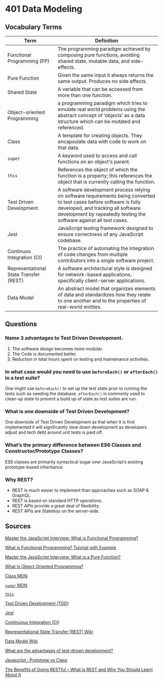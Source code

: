 # 401 Data Modeling

## Vocabulary Terms
| Term | Definition |
| ---- | ---- |
| Functional Programming (FP) | The programming paradigm achieved by composing pure functions, avoiding shared state, mutable data, and side-effects. |
| Pure Function | Given the same input it always returns the same output. Produces no side effects. |
| Shared State | A variable that can be accessed from more than one function. |
| Object-oriented Programming | a programming paradigm which tries to emulate real world problems using the abstract concept of ‘objects’ as a data structure which can be mutated and referenced.|
| Class | A template for creating objects. They encapsulate data with code to work on that data.|
| `super` | A keyword used to access and call functions on an object's parent. |
| `this` | References the object of which the function is a property; this references the object that is currently calling the function. |
| Test Driven Development | A software development process relying on software requirements being converted to test cases before software is fully developed, and tracking all software development by repeatedly testing the software against all test cases. |
| Jest | JavaScript testing framework designed to ensure correctness of any JavaScript codebase. |
| Continuos Integration (CI) | The practice of automating the integration of code changes from multiple contributors into a single software project.| 
| Representational State Transfer (REST) | A software architectural style is designed for network-based applications, specifically client-server applications. |
| Data Model | An abstract model that organizes elements of data and standardizes how they relate to one another and to the properties of real-world entities.|

## Questions

### Name 3 advantages to Test Driven Development.

1.  The software design becomes more modular.
2.  The Code is documented better.
3.  Reduction in total hours spent on testing and maintenance activities.

### In what case would you need to use `beforeEach()` or `afterEach()` in a test suite?

One might use `beforeEach()` to set up the test state prior to running the tests such as seeding the database. `afterEach()` is commonly used to clean-up state to prevent a build up of state as test suites are run.

### What is one downside of Test Driven Development?

One downside of Test Driven Development as that when it is first implemented it will significantly slow down development as developers adjust and tech debt around unit tests is paid off.

### What’s the primary difference between ES6 Classes and Constructor/Prototype Classes?

ES6 classes are primarily syntactical sugar over JavaScript’s existing prototype-based inheritance.

### Why REST?

 - REST is much easier to implement than approaches such as SOAP & GraphQL.
 - REST is based on standard HTTP operations.
 - REST APIs provide a great deal of flexibility.
 - REST APIs are Stateless on the server-side.


## Sources

[Master the JavaScript Interview: What is Functional Programming?](https://medium.com/javascript-scene/master-the-javascript-interview-what-is-functional-programming-7f218c68b3a0)

[What is Functional Programming? Tutorial with Example](https://www.guru99.com/functional-programming-tutorial.html)

[Master the JavaScript Interview: What is a Pure Function?](https://medium.com/javascript-scene/master-the-javascript-interview-what-is-a-pure-function-d1c076bec976)

[What Is Object Oriented Programming?](https://medium.com/swlh/what-is-object-oriented-programming-f5b42f3ac826)

[Class MDN](https://developer.mozilla.org/en-US/docs/Web/JavaScript/Reference/Classes)

[`super` MDN](https://developer.mozilla.org/en-US/docs/Web/JavaScript/Reference/Operators/super)

[`this`](https://www.javascripttutorial.net/javascript-this/)

[Test Driven Development (TDD)](https://www.guru99.com/test-driven-development.html)

[Jest](https://jestjs.io/)

[Continuous Integration (CI)](https://www.atlassian.com/continuous-delivery/continuous-integration)

[Representational State Transfer (REST) Wiki](https://en.wikipedia.org/wiki/Representational_state_transfer)

[Data Model Wiki](https://en.wikipedia.org/wiki/Data_model)

[What are the advantages of test-driven development?](https://fortegrp.com/test-driven-development-benefits/)

[Javascript : Prototype vs Class](https://medium.com/@parsyval/javascript-prototype-vs-class-a7015d5473b)

[The Benefits of Going RESTful – What is REST and Why You Should Learn About It](https://www.freecodecamp.org/news/benefits-of-rest/)
